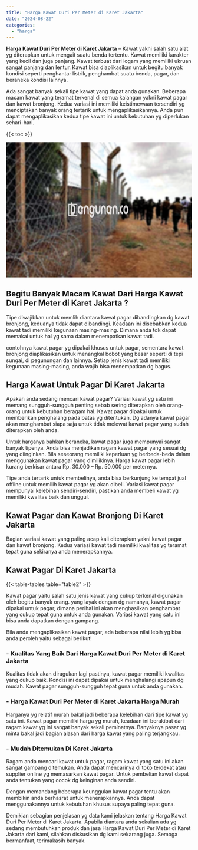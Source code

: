 ```yaml
---
title: "Harga Kawat Duri Per Meter di Karet Jakarta"
date: "2024-08-22"
categories: 
  - "harga"
---
```


**Harga Kawat Duri Per Meter di Karet Jakarta** – Kawat yakni salah satu alat yg diterapkan untuk mengait suatu benda tertentu. Kawat memiliki karakter yang kecil dan juga panjang. Kawat terbuat dari logam yang memiliki ukruan sangat panjang dan lentur. Kawat bisa diaplikasikan untuk begitu banyak kondisi seperti penghantar listrik, penghambat suatu benda, pagar, dan beraneka kondisi lainnya.

Ada sangat banyak sekali tipe kawat yang dapat anda gunakan. Beberapa macam kawat yang teramat terkenal di semua kalangan yakni kawat pagar dan kawat bronjong. Kedua variasi ini memiliki keistimewaan tersendiri yg menciptakan banyak orang tertarik untuk mengaplikasikannya. Anda pun dapat mengaplikasikan kedua tipe kawat ini untuk kebutuhan yg diperlukan sehari-hari.

{{< toc >}}

![Harga Kawat Duri Per Meter di Karet Jakarta](/images/jual-kawat-murah25.png)

## Begitu Banyak Macam Kawat Dari Harga Kawat Duri Per Meter di Karet Jakarta ?

Tipe diwajibkan untuk memlih diantara kawat pagar dibandingkan dg kawat bronjong, keduanya tidak dapat dibandingi. Keadaan ini disebabkan kedua kawat tadi memiliki kegunaan masing-masing. Dimana anda tdk dapat memakai untuk hal yg sama dalam menempatkan kawat tadi.

contohnya kawat pagar yg dipakai khusus untuk pagar, sementara kawat bronjong diaplikasikan untuk menangkal bobot yang besar seperti di tepi sungai, di pegunungan dan lainnya. Setiap jenis kawat tadi memiliki kegunaan masing-masing, anda wajib bisa menempatkan dg bagus.

## Harga Kawat Untuk Pagar Di Karet Jakarta

Apakah anda sedang mencari kawat pagar? Variasi kawat yg satu ini memang sungguh-sungguh penting sebab sering diterapkan oleh orang-orang untuk kebutuhan beragam hal. Kawat pagar dipakai untuk memberikan penghalang pada batas yg ditentukan. Dg adanya kawat pagar akan menghambat siapa saja untuk tidak melewat kawat pagar yang sudah diterapkan oleh anda.

Untuk harganya bahkan beraneka, kawat pagar juga mempunyai sangat banyak tipenya. Anda bisa menjadikan ragam kawat pagar yang sesuai dg yang diinginkan. Bila seseorang memiliki keperluan yg berbeda-beda dalam menggunakan kawat pagar yang dimilikinya. Harga kawat pagar lebih kurang berkisar antara Rp. 30.000 – Rp. 50.000 per meternya.

Tipe anda tertarik untuk membelinya, anda bisa berkunjung ke tempat jual offline untuk memilih kawat pagar yg akan dibeli. Variasi kawat pagar mempunyai kelebihan sendiri-sendiri, pastikan anda membeli kawat yg memiliki kwalitas baik dan unggul.

## Kawat Pagar dan Kawat Bronjong Di Karet Jakarta

Bagian variasi kawat yang paling acap kali diterapkan yakni kawat pagar dan kawat bronjong. Kedua variasi kawat tadi memiliki kwalitas yg teramat tepat guna sekiranya anda menerapkannya.

## Kawat Pagar Di Karet Jakarta

{{< table-tables table="table2" >}}

Kawat pagar yaitu salah satu jenis kawat yang cukup terkenal digunakan oleh begitu banyak orang. yang layak dengan dg namanya, kawat pagar dipakai untuk pagar, dimana perihal ini akan menghasilkan penghambat yang cukup tepat guna untuk anda gunakan. Variasi kawat yang satu ini bisa anda dapatkan dengan gampang.

Bila anda mengaplikasikan kawat pagar, ada beberapa nilai lebih yg bisa anda peroleh yaitu sebagai berikut!

### \- Kualitas Yang Baik Dari Harga Kawat Duri Per Meter di Karet Jakarta

Kualitas tidak akan diragukan lagi pastinya, kawat pagar memiliki kwalitas yang cukup baik. Kondisi ini dapat dipakai untuk menghalangi apapun dg mudah. Kawat pagar sungguh-sungguh tepat guna untuk anda gunakan.

### \- Harga Kawat Duri Per Meter di Karet Jakarta Harga Murah

Harganya yg relatif murah bakal jadi beberapa kelebihan dari tipe kawat yg satu ini. Kawat pagar memiliki harga yg murah, keadaan ini berakibat dari ragam kawat yg ini sangat banyak sekali peminatnya. Banyaknya pasar yg minta bakal jadi bagian alasan dari harga kawat yang paling terjangkau.

### \- Mudah Ditemukan Di Karet Jakarta

Ragam anda mencari kawat untuk pagar, ragam kawat yang satu ini akan sangat gampang ditemukan. Anda dapat mencarinya di toko terdekat atau supplier online yg memasarkan kawat pagar. Untuk pembelian kawat dapat anda tentukan yang cocok dg keinginan anda sendiri.

Dengan memandang beberapa keunggulan kawat pagar tentu akan membikin anda berhasrat untuk menerapkannya. Anda dapat menggunakannya untuk kebutuhan khusus supaya paling tepat guna.

Demikian sebagian penjelasan yg data kami jelaskan tentang Harga Kawat Duri Per Meter di Karet Jakarta. Apabila diantara anda sekalian ada yg sedang membutuhkan produk dan jasa Harga Kawat Duri Per Meter di Karet Jakarta dari kami, silahkan diskusikan dg kami sekarang juga. Semoga bermanfaat, terimakasih banyak.
